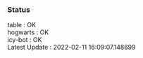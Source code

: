 ### Status


table : OK  
hogwarts : OK  
icy-bot : OK  
Latest Update : 2022-02-11 16:09:07.148699
